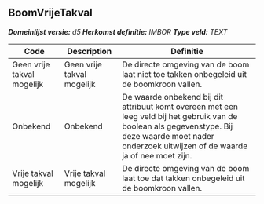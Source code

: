 ﻿## BoomVrijeTakval

*__Domeinlijst versie:__ d5*
*__Herkomst definitie:__ IMBOR*
*__Type veld:__ TEXT*

|__Code__ |__Description__ |__Definitie__	|
|	---	|	---	|   ---	| 
| Geen vrije takval mogelijk | Geen vrije takval mogelijk | De directe omgeving van de boom laat niet toe takken onbegeleid uit de boomkroon vallen. |
| Onbekend | Onbekend | De waarde onbekend bij dit attribuut komt overeen met een leeg veld bij het gebruik van de boolean als gegevenstype. Bij deze waarde moet nader onderzoek uitwijzen of de waarde ja of nee moet zijn. |
| Vrije takval mogelijk | Vrije takval mogelijk | De directe omgeving van de boom laat toe dat takken onbegeleid uit de boomkroon vallen. |
